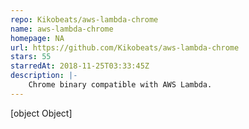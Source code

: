 ```yaml
---
repo: Kikobeats/aws-lambda-chrome
name: aws-lambda-chrome
homepage: NA
url: https://github.com/Kikobeats/aws-lambda-chrome
stars: 55
starredAt: 2018-11-25T03:33:45Z
description: |-
    Chrome binary compatible with AWS Lambda.
---
```


[object Object]
